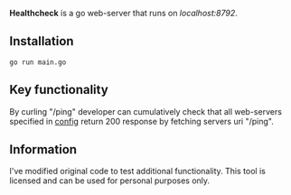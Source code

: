 
**Healthcheck** is a go web-server that runs on *localhost:8792*.

## Installation

```
go run main.go
```

## Key functionality

By curling "/ping" developer can cumulatively check that all web-servers specified in [config](server/config.go) return 200 response by fetching servers uri "/ping".

## Information

I've modified original code to test additional functionality. This tool is licensed and can be used for personal purposes only.
